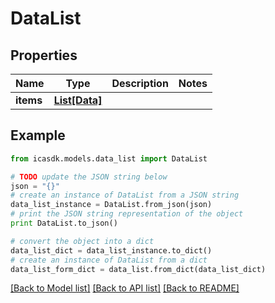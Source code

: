 # DataList


## Properties
Name | Type | Description | Notes
------------ | ------------- | ------------- | -------------
**items** | [**List[Data]**](Data.md) |  | 

## Example

```python
from icasdk.models.data_list import DataList

# TODO update the JSON string below
json = "{}"
# create an instance of DataList from a JSON string
data_list_instance = DataList.from_json(json)
# print the JSON string representation of the object
print DataList.to_json()

# convert the object into a dict
data_list_dict = data_list_instance.to_dict()
# create an instance of DataList from a dict
data_list_form_dict = data_list.from_dict(data_list_dict)
```
[[Back to Model list]](../README.md#documentation-for-models) [[Back to API list]](../README.md#documentation-for-api-endpoints) [[Back to README]](../README.md)


